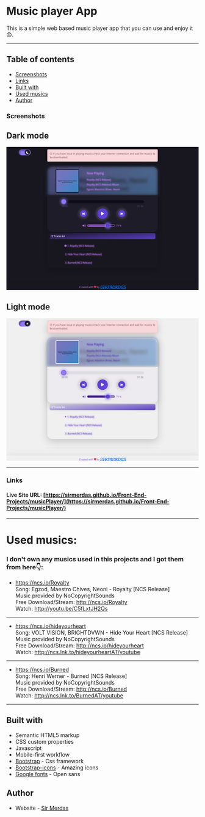 # Music player App

This is a simple web based music player app that you can use and enjoy it😍.

---

## Table of contents

- [Screenshots](#screenshots)
- [Links](#links)
- [Built with](#built-with)
- [Used musics](#used-musics)
- [Author](#author)

### Screenshots

## Dark mode

![](./screenshot.png)

## Light mode

![](./screenshot-2.png)

---

### Links

#### Live Site URL: [https://sirmerdas.github.io/Front-End-Projects/musicPlayer/](https://sirmerdas.github.io/Front-End-Projects/musicPlayer/)

---

# Used musics:

### I don't own any musics used in this projects and I got them from here👇:

- https://ncs.io/Royalty \
  Song: Egzod, Maestro Chives, Neoni - Royalty [NCS Release] \
  Music provided by NoCopyrightSounds \
  Free Download/Stream: http://ncs.io/Royalty \
  Watch: http://youtu.be/C5fLxtJH2Qs

---

- https://ncs.io/hideyourheart \
  Song: VOLT VISION, BRIGHTDVWN - Hide Your Heart [NCS Release] \
  Music provided by NoCopyrightSounds \
  Free Download/Stream: http://ncs.io/hideyourheart \
  Watch: http://ncs.lnk.to/hideyourheartAT/youtube

---

- https://ncs.io/Burned \
  Song: Henri Werner - Burned [NCS Release] \
  Music provided by NoCopyrightSounds \
  Free Download/Stream: http://ncs.io/Burned \
  Watch: http://ncs.lnk.to/BurnedAT/youtube

---

## Built with

- Semantic HTML5 markup
- CSS custom properties
- Javascript
- Mobile-first workflow
- [Bootstrap](https://getbootstrap.com/) - Css framework
- [Bootstrap-icons](https://icons.getbootstrap.com/) - Amazing icons
- [Google fonts](https://fonts.google.com/) - Open sans

## Author

- Website - [Sir Merdas](https://sirmerdas.ir/)

